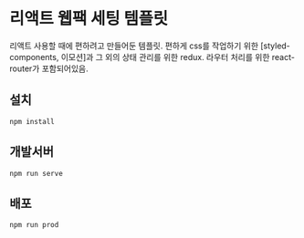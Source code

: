 # 리액트 웹팩 세팅 템플릿
리액트 사용할 때에 편하려고 만들어둔 템플릿. 편하게 css를 작업하기 위한 [styled-components, 이모션]과 그 외의 상태 관리를 위한 redux. 라우터 처리를 위한 react-router가 포함되어있음.

## 설치
```
npm install
```

## 개발서버
```
npm run serve
```

## 배포
```
npm run prod
```